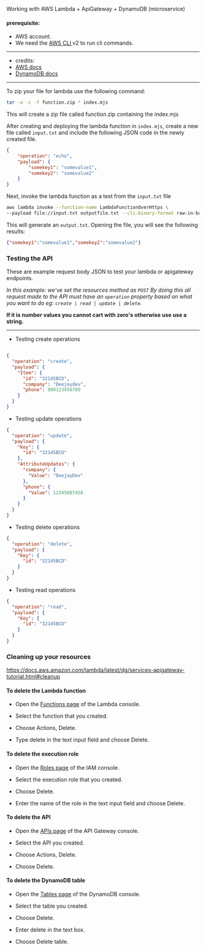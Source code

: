 Working with AWS Lambda + ApiGateway + DynamoDB (microservice)

#### prerequisite:

- AWS account.
- We need the [AWS CLI ](https://docs.aws.amazon.com/cli/latest/userguide/getting-started-install.html) v2 to run cli commands.

---

- credits:
- [AWS docs](https://docs.aws.amazon.com/lambda/latest/dg/services-apigateway-tutorial.html#services-apigateway-tutorial-prereqs)
- [DynamoDB docs](https://docs.aws.amazon.com/amazondynamodb/latest/developerguide/example_dynamodb_Scan_section.html)

---

To zip your file for lambda use the following command:

```bash
tar -a -c -f function.zip * index.mjs
```

This will create a zip file called function.zip containing the index.mjs

After creating and deploying the lambda function in `index.mjs`, create a new file called `input.txt` and include the following JSON code in the newly created file.

```JSON
{
    "operation": "echo",
    "payload": {
        "somekey1": "somevalue1",
        "somekey2": "somevalue2"
    }
}
```

Next, invoke the lambda function as a test from the `input.txt` file

```bash
aws lambda invoke --function-name LambdaFunctionOverHttps \
--payload file://input.txt outputfile.txt --cli-binary-format raw-in-base64-out
```

This will generate an `output.txt`. Opening the file, you will see the following results:

```JSON
{"somekey1":"somevalue1","somekey2":"somevalue2"}
```

### Testing the API

These are example request body JSON to test your lambda or apigateway endpoints.

_In this example: we've set the resources method as `POST` By doing this all request made to the API must have an `operation` property based on what you want to do eg: `create | read | update | delete`._

**If it is number values you cannot cart with zero's otherwise use use a string.**

---

- Testing create operations

```JSON

{
  "operation": "create",
  "payload": {
    "Item": {
      "id": "32145BCD",
      "company": "Deejaydev",
      "phone": 980123456789
    }
  }
}
```

- Testing update operations

```JSON
{
  "operation": "update",
  "payload": {
    "Key": {
      "id": "32145BCD"
    },
    "AttributeUpdates": {
      "company": {
        "Value": "DeejayDev"
      },
      "phone": {
        "Value": 12345887456
      }
    }
  }
}
```

- Testing delete operations

```JSON
{
  "operation": "delete",
  "payload": {
    "Key": {
      "id": "32145BCD"
    }
  }
}
```

- Testing read operations

```JSON
{
  "operation": "read",
  "payload": {
    "Key": {
      "id": "32145BCD"
    }
  }
}
```

### Cleaning up your resources

https://docs.aws.amazon.com/lambda/latest/dg/services-apigateway-tutorial.html#cleanup

#### To delete the Lambda function

- Open the [Functions page](https://console.aws.amazon.com/lambda/home#/functions) of the Lambda console.

- Select the function that you created.

- Choose Actions, Delete.

- Type delete in the text input field and choose Delete.

#### To delete the execution role

- Open the [Roles page](https://console.aws.amazon.com/iam/home#/roles) of the IAM console.

- Select the execution role that you created.

- Choose Delete.

- Enter the name of the role in the text input field and choose Delete.

#### To delete the API

- Open the [APIs page](https://console.aws.amazon.com/apigateway/main/apis) of the API Gateway console.

- Select the API you created.

- Choose Actions, Delete.

- Choose Delete.

#### To delete the DynamoDB table

- Open the [Tables page](https://console.aws.amazon.com/dynamodb/home#tables:) of the DynamoDB console.

- Select the table you created.

- Choose Delete.

- Enter delete in the text box.

- Choose Delete table.
